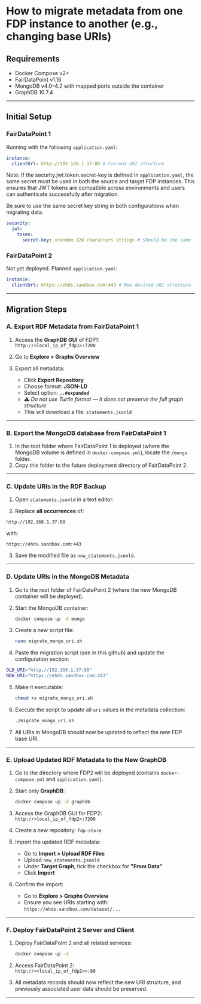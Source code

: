 
# How to migrate metadata from one FDP instance to another (e.g., changing base URIs)

## Requirements
- Docker Compose v2+
- FairDataPoint v1.16
- MongoDB v4.0–4.2 with mapped ports outside the container
- GraphDB 10.7.4

---

## Initial Setup

### FairDataPoint 1

Running with the following `application.yaml`:

```yaml
instance:
  clientUrl: http://192.168.1.37:80 # Current URI structure
```
Note: If the security.jwt.token.secret-key is defined in `application.yaml`, the same secret must be used in both the source and target FDP instances. This ensures that JWT tokens are compatible across environments and users can authenticate successfully after migration.

Be sure to use the same secret key string in both configurations when migrating data.

```yaml
security:
  jwt:
    token:
      secret-key: <random 128 characters string> # Should be the same for both FairDataPoint 1 & 2
```

### FairDataPoint 2

Not yet deployed. Planned `application.yaml`:

```yaml
instance:
  clientUrl: https://ehds.sandbox.com:443 # New desired URI structure
```

---

## Migration Steps

### A. Export RDF Metadata from FairDataPoint 1

1. Access the **GraphDB GUI** of FDP1:  
   `http://<local_ip_of_fdp1>:7200`

2. Go to **Explore > Graphs Overview**  

3. Export all metadata:
   - Click **Export Repository**
   - Choose format: **JSON-LD**
   - Select option: **`..#expanded`**
   - ⚠️ *Do not use Turtle format — it does not preserve the full graph structure*
   - This will download a file: `statements.jsonld`

---
### B. Export the MongoDB database from FairDataPoint 1

1. In the root folder where FairDataPoint 1 is deployed (where the MongoDB volume is defined in `docker-compose.yml`), locate the `/mongo` folder.
2. Copy this folder to the future deployment directory of FairDataPoint 2.

---

### C. Update URIs in the RDF Backup

1. Open `statements.jsonld` in a text editor.

2. Replace **all occurrences** of:

```
http://192.168.1.37:80
```

with:

```
https://ehds.sandbox.com:443
```

3. Save the modified file as `new_statements.jsonld`.

---

### D. Update URIs in the MongoDB Metadata

1. Go to the root folder of FairDataPoint 2 (where the new MongoDB container will be deployed).

2. Start the MongoDB container:
   ```bash
   docker compose up -d mongo
   ```

3. Create a new script file:
   ```bash
   nano migrate_mongo_uri.sh
   ```

4. Paste the migration script (see in this github) and update the configuration section:

```bash
OLD_URI="http://192.168.1.37:80"
NEW_URI="https://ehds.sandbox.com:443"
```

5. Make it executable:
   ```bash
   chmod +x migrate_mongo_uri.sh
   ```

6. Execute the script to update all `uri` values in the metadata collection:
   ```bash
   ./migrate_mongo_uri.sh
   ```

7. All URIs in MongoDB should now be updated to reflect the new FDP base URI.

---

### E. Upload Updated RDF Metadata to the New GraphDB

1. Go to the directory where FDP2 will be deployed (contains `docker-compose.yml` and `application.yaml`).

2. Start only **GraphDB**:
   ```bash
   docker compose up -d graphdb
   ```

3. Access the GraphDB GUI for FDP2:  
   `http://<local_ip_of_fdp2>:7200`

4. Create a new repository: `fdp-store`

5. Import the updated RDF metadata:
   - Go to **Import > Upload RDF Files**
   - Upload `new_statements.jsonld`
   - Under **Target Graph**, tick the checkbox for **"From Data"**
   - Click **Import**

6. Confirm the import:
   - Go to **Explore > Graphs Overview**
   - Ensure you see URIs starting with:  
     `https://ehds.sandbox.com/dataset/...`

---

### F. Deploy FairDataPoint 2 Server and Client

1. Deploy FairDataPoint 2 and all related services:
   ```bash
   docker compose up -d
   ```

2. Access FairDataPoint 2:  
   `http://<<local_ip_of_fdp2>>:80`

3. All metadata records should now reflect the new URI structure, and previously associated user data should be preserved.

---
